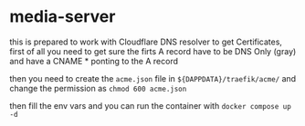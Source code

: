 # media-server


this is prepared to work with Cloudflare DNS resolver to get Certificates, first of all you need to get sure the firts A record have to be DNS Only (gray) and have a CNAME * ponting to the A record


then you need to create the `acme.json` file in `${DAPPDATA}/traefik/acme/` and change the permission as `chmod 600 acme.json`

then fill the env vars and you can run the container with `docker compose up -d` 
